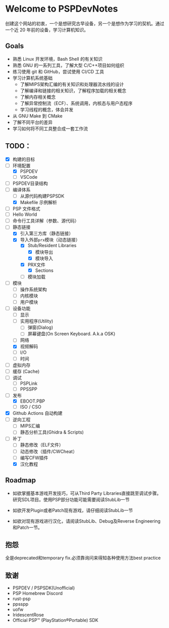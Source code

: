 # Welcome to PSPDevNotes

创建这个网站的初衷，一个是想研究古早设备，另一个是想作为学习的契机。通过一个近 20 年前的设备，学习计算机知识。

## Goals

- 熟悉 Linux 开发环境，Bash Shell 的有关知识
- 熟悉 GNU 的一系列工具，了解大型 C/C++项目如何组织
- 练习使用 git 和 GitHub，尝试使用 CI/CD 工具
- 学习计算机系统基础
	- 了解MIPS架构汇编的有关知识和处理器流水线的设计
	- 了解编译和链接的相关知识，了解程序加载的相关概念
    - 了解内存相关概念
	- 了解异常控制流（ECF）、系统调用，内核态与用户态程序
	- 学习线程的概念，体会并发
- 从 GNU Make 到 CMake
- 了解不同平台的差异
- 学习如何将不同工具整合成一套工作流

## TODO：
- [x] 构建的目标
- [ ] 环境配置
	- [x] PSPDEV
	- [ ] VSCode
- [ ] PSPDEV目录结构
- [ ] 编译体系
	- [ ] 从源代码构建PSPSDK
	- [x] Makefile 示例解析
- [ ] PSP 文件格式
- [ ] Hello World
- [ ] 命令行工具详解（参数、源代码）
- [ ] 静态链接
	- [x] 引入第三方库（静态链接）
  	- [x] 导入外部`prx`模块（动态链接）
		- [x] Stub/Resident Libraries
			- [x] 模块导出
			- [x] 模块导入
		- [x] PRX文件
			- [x] Sections
		- [ ] 模块加载
- [ ] 模块
  - [ ] 操作系统架构
  - [ ] 内核模块
  - [ ] 用户模块
- [ ] 设备功能
	- [ ] 显示
	- [ ] 实用程序(Utility)
		- [ ] 弹窗(Dialog)
		- [ ] 屏幕键盘(On Screen Keyboard. A.k.a OSK)
	- [ ] 网络
	- [x] 视频解码
	- [ ] I/O
	- [ ] 时间
- [ ] 虚拟内存
- [ ] 缓存 (Cache)
- [ ] 调试
  - [ ] PSPLink
  - [ ] PPSSPP
- [ ] 发布
	- [x] EBOOT.PBP
	- [ ] ISO / CSO
- [x] Github Actions 自动构建
- [ ] 逆向工程
    - [ ] MIPS汇编
    - [ ] 静态分析工具(Ghidra & Scripts)
- [ ] 补丁
    - [ ] 静态修改（ELF文件）
    - [ ] 动态修改（插件/CWCheat）
    - [ ] 编写CFW插件
    - [x] 汉化教程

## Roadmap

+ 如欲掌握基本游戏开发技巧，可从Third Party Libraries直接跳至调试步骤。研究SDL项目。使用PSP部分功能可能需要阅读StubLib一节

+ 如欲开发Plugin或者Patch现有游戏，请仔细阅读StubLib一节

+ 如欲对现有游戏进行汉化，请阅读StubLib、Debug及Reverse Engineering和Patch一节。

## 抱怨
全是deprecated和temporary fix.必须靠询问来得知各种使用方法best practice

## 致谢
+ PSPDEV / PSPSDK(Unofficial)
+ PSP Homebrew Discord
+ rust-psp
+ ppsspp
+ uofw
+ IridescentRose
+ Official PSP™ (PlayStation®Portable) SDK
